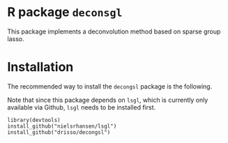 # R package `deconsgl`

This package implements a deconvolution method based on sparse group lasso.

# Installation

The recommended way to install the `decongsl` package is the following.

Note that since this package depends on `lsgl`, which is currently only available via Github, `lsgl` needs to be installed first.

```{r}
library(devtools)
install_github("nielsrhansen/lsgl")
install_github("drisso/decongsl")
```
